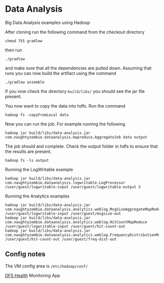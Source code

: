 # Data Analysis
Big Data Analysis examples using Hadoop

After cloning run the following command from the checkout directory

    chmod 755 gradlew
    
then run

    ./gradlew
    
and make sure that all the dependencies are pulled down. Assuming that runs you can now build the artifact using the command

    ./gradlew assemble
    
If you now check the directory `build/libs/` you should see the jar file present.  

You now want to copy the data into hdfs. Run the command

    hadoop fs -copyFromLocal data
    
Now you can run the job. For example running the following

    hadoop jar build/libs/data-analysis.jar com.naughtyzombie.dataanalysis.mapreduce.AggregateJob data output
    
The job should and complete. Check the output folder in hdfs to ensure that the results are present.

    hadoop fs -ls output
    
Running the LogWritable example

    hadoop jar build/libs/data-analysis.jar com.naughtyzombie.dataanalysis.logwritable.LogProcessor /user/guest/logwritable-input /user/guest/logwritable-output 3
    
Running the Analytics examples

    hadoop jar build/libs/data-analysis.jar com.naughtyzombie.dataanalysis.analytics.weblog.MsgSizeAggregateMapReduce /user/guest/logwritable-input /user/guest/msgsize-out
    hadoop jar build/libs/data-analysis.jar com.naughtyzombie.dataanalysis.analytics.weblog.HitCountMapReduce /user/guest/logwritable-input /user/guest/hit-count-out
    hadoop jar build/libs/data-analysis.jar com.naughtyzombie.dataanalysis.analytics.weblog.FrequencyDistributionMapReduce /user/guest/hit-count-out /user/guest/freq-dist-out
    
## Config notes

The VM config area is `/etc/hadoop/conf/`

[DFS Health](http://192.168.0.10:50070/dfshealth.jsp) Monitoring App

